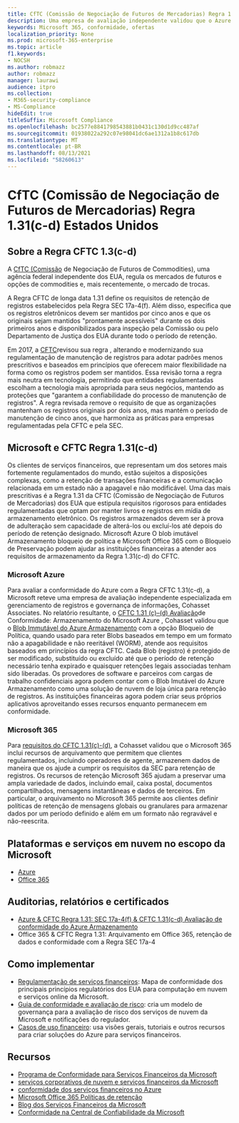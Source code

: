 ```yaml
---
title: CfTC (Comissão de Negociação de Futuros de Mercadorias) Regra 1.31(c-d) Estados Unidos
description: Uma empresa de avaliação independente validou que o Azure e o Office 365 podem ajudar as empresas financeiras a atender aos requisitos de retenção e armazenamento imutáveis da Regra CFTC 1.31.
keywords: Microsoft 365, conformidade, ofertas
localization_priority: None
ms.prod: microsoft-365-enterprise
ms.topic: article
f1.keywords:
- NOCSH
ms.author: robmazz
author: robmazz
manager: laurawi
audience: itpro
ms.collection:
- M365-security-compliance
- MS-Compliance
hideEdit: true
titleSuffix: Microsoft Compliance
ms.openlocfilehash: bc2577e8841798543881b0431c130d1d9cc487af
ms.sourcegitcommit: 01938022a292c07e98041dc6ae1312a1b8c617db
ms.translationtype: MT
ms.contentlocale: pt-BR
ms.lasthandoff: 08/13/2021
ms.locfileid: "58260613"
---
```

# <a name="commodity-futures-trading-commission-cftc-rule-131c-d-united-states"></a>CfTC (Comissão de Negociação de Futuros de Mercadorias) Regra 1.31(c-d) Estados Unidos

## <a name="about-cftc-rule-13c-d"></a>Sobre a Regra CFTC 1.3(c-d)

A [CfTC (Comissão](https://www.cftc.gov/) de Negociação de Futuros de Commodities), uma agência federal independente dos EUA, regula os mercados de futuros e opções de commodities e, mais recentemente, o mercado de trocas.  
  
A Regra CFTC de longa data 1.31 define os requisitos de retenção de registros estabelecidos pela Regra SEC 17a-4(f). Além disso, especifica que os registros eletrônicos devem ser mantidos por cinco anos e que os originais sejam mantidos "prontamente acessíveis" durante os dois primeiros anos e disponibilizados para inspeção pela Comissão ou pelo Departamento de Justiça dos EUA durante todo o período de retenção.  
  
Em 2017, a [CFTC](https://www.cftc.gov/sites/default/files/idc/groups/public/@lrfederalregister/documents/file/2017-11014a.pdf)revisou sua regra , alterando e modernizando sua regulamentação de manutenção de registros para adotar padrões menos prescritivos e baseados em princípios que oferecem maior flexibilidade na forma como os registros podem ser mantidos. Essa revisão torna a regra mais neutra em tecnologia, permitindo que entidades regulamentadas escolham a tecnologia mais apropriada para seus negócios, mantendo as proteções que "garantem a confiabilidade do processo de manutenção de registros". A regra revisada remove o requisito de que as organizações mantenham os registros originais por dois anos, mas mantém o período de manutenção de cinco anos, que harmoniza as práticas para empresas regulamentadas pela CFTC e pela SEC.

## <a name="microsoft-and-cftc-rule-131c-d"></a>Microsoft e CFTC Regra 1.31(c-d)

Os clientes de serviços financeiros, que representam um dos setores mais fortemente regulamentados do mundo, estão sujeitos a disposições complexas, como a retenção de transações financeiras e a comunicação relacionada em um estado não a apagavel e não modificável. Uma das mais prescritivas é a Regra 1.31 da CFTC (Comissão de Negociação de Futuros de Mercadorias) dos EUA que estipula requisitos rigorosos para entidades regulamentadas que optam por manter livros e registros em mídia de armazenamento eletrônico. Os registros armazenados devem ser à prova de adulteração sem capacidade de alterá-los ou excluí-los até depois do período de retenção designado. Microsoft Azure O blob imutável Armazenamento bloqueio de política e Microsoft Office 365 com o Bloqueio de Preservação podem ajudar as instituições financeiras a atender aos requisitos de armazenamento da Regra 1.31(c-d) do CFTC.

### <a name="microsoft-azure"></a>Microsoft Azure

Para avaliar a conformidade do Azure com a Regra CFTC 1.31(c-d), a Microsoft reteve uma empresa de avaliação independente especializada em gerenciamento de registros e governança de informações, Cohasset Associates. No relatório resultante, o [CFTC 1.31 (c)–(d) Avaliação](https://servicetrust.microsoft.com/ViewPage/MSComplianceGuide?command=Download&downloadType=Document&downloadId=19b08fd4-d276-43e8-9461-715981d0ea20&docTab=4ce99610-c9c0-11e7-8c2c-f908a777fa4d_GRC_Assessment_Reports)de Conformidade: Armazenamento do Microsoft Azure , Cohasset validou que o [Blob Immutável do Azure Armazenamento](/azure/storage/blobs/storage-blob-immutable-storage) com a opção Bloqueio de Política, quando usado para reter Blobs baseados em tempo em um formato não a apagabilidade e não reeritável (WORM), atende aos requisitos baseados em princípios da regra CFTC. Cada Blob (registro) é protegido de ser modificado, substituído ou excluído até que o período de retenção necessário tenha expirado e quaisquer retenções legais associadas tenham sido liberadas. Os provedores de software e parceiros com cargas de trabalho confidenciais agora podem contar com o Blob Imutável do Azure Armazenamento como uma solução de nuvem de loja única para retenção de registros. As instituições financeiras agora podem criar seus próprios aplicativos aproveitando esses recursos enquanto permanecem em conformidade.

### <a name="microsoft-365"></a>Microsoft 365

Para [requisitos do CFTC 1.31(c)-(d),](/microsoft-365/compliance/retention-regulatory-requirements#sec-17a-4f-finra-4511c-and-cftc-131c-d) a Cohasset validou que o Microsoft 365 inclui recursos de arquivamento que permitem que clientes regulamentados, incluindo operadores de agente, armazenem dados de maneira que os ajude a cumprir os requisitos da SEC para retenção de registros. Os recursos de retenção Microsoft 365 ajudam a preservar uma ampla variedade de dados, incluindo email, caixa postal, documentos compartilhados, mensagens instantâneas e dados de terceiros. Em particular, o arquivamento no Microsoft 365 permite aos clientes definir políticas de retenção de mensagens globais ou granulares para armazenar dados por um período definido e além em um formato não regravável e não-reescrita.

## <a name="microsoft-in-scope-cloud-platforms--services"></a>Plataformas e serviços em nuvem no escopo da Microsoft

- [Azure](https://aka.ms/AzureCompliance)
- [Office 365](https://aka.ms/o365-compliance-framework)

## <a name="audits-reports-and-certificates"></a>Auditorias, relatórios e certificados

- [Azure & CFTC Regra 1.31: SEC 17a-4(f) & CFTC 1.31(c-d) Avaliação de conformidade do Azure Armazenamento](https://azure.microsoft.com/resources/azure-immutable-storage-assessment-for-sec-17a-4f-by-cohasset/)
- Office 365 & CFTC Regra 1.31: Arquivamento em Office 365, retenção de dados e conformidade com a Regra SEC 17a-4

## <a name="how-to-implement"></a>Como implementar

- [Regulamentação de serviços financeiros](https://servicetrust.microsoft.com/ViewPage/TrustDocuments?command=Download&downloadType=Document&downloadId=5b483567-00b0-4d86-96ae-ee887dadb61c&docTab=6d000410-c9e9-11e7-9a91-892aae8839ad_Compliance_Guides): Mapa de conformidade dos principais princípios regulatórios dos EUA para computação em nuvem e serviços online da Microsoft.
- [Guia de conformidade e avaliação de risco](https://aka.ms/RiskGovernanceGuide): cria um modelo de governança para a avaliação de risco dos serviços de nuvem da Microsoft e notificações do regulador.
- [Casos de uso financeiro](/azure/industry/financial/): usa visões gerais, tutoriais e outros recursos para criar soluções do Azure para serviços financeiros.

## <a name="resources"></a>Recursos

- [Programa de Conformidade para Serviços Financeiros da Microsoft](https://aka.ms/FSCP-Print)
- [ serviços corporativos de nuvem e serviços financeiros da Microsoft ](https://www.microsoft.com/trustcenter/cloudservices/financialservices)
- [conformidade dos serviços financeiros no Azure](https://azure.microsoft.com/resources/videos/azurecon-2015-financial-services-compliance-in-azure/)
- [Microsoft Office 365 Políticas de retenção](/office365/securitycompliance/retention-policies)
- [Blog dos Serviços Financeiros da Microsoft](https://techcommunity.microsoft.com/t5/Financial-Services-Blog/bg-p/FinancialServicesBlog)
- [Conformidade na Central de Confiabilidade da Microsoft](https://www.microsoft.com/trust-center/compliance/compliance-overview)
